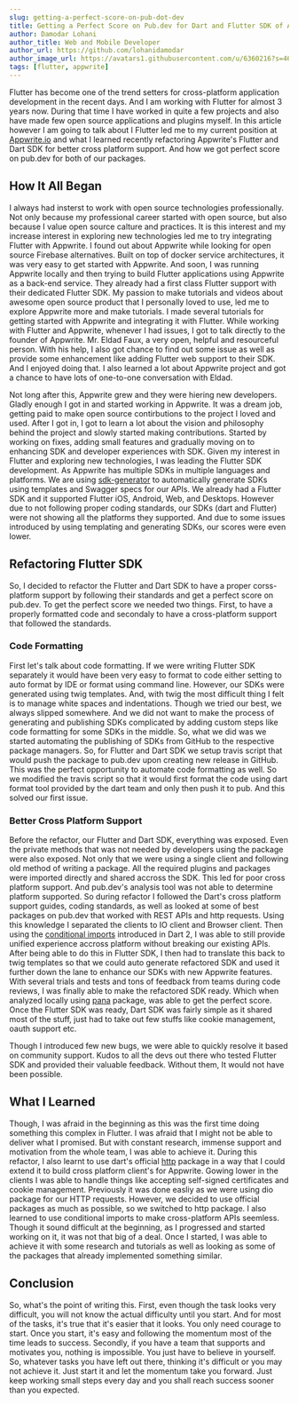 ```yaml
---
slug: getting-a-perfect-score-on-pub-dot-dev
title: Getting a Perfect Score on Pub.dev for Dart and Flutter SDK of Appwrite
author: Damodar Lohani
author_title: Web and Mobile Developer
author_url: https://github.com/lohanidamodar
author_image_url: https://avatars1.githubusercontent.com/u/6360216?s=460&u=ccf757cc3aece5b674460c4909b4a77e1d5b6a19&v=4
tags: [flutter, appwrite]
---
```


Flutter has become one of the trend setters for cross-platform application development in the recent days. And I am working with Flutter for almost 3 years now. During that time I have worked in quite a few projects and also have made few open source applications and plugins myself. In this article however I am going to talk about I Flutter led me to my current position at [Appwrite.io](https://appwrite.io) and what I learned recently refactoring Appwrite's Flutter and Dart SDK for better cross platform support. And how we got perfect score on pub.dev for both of our packages.

<!--truncate-->

## How It All Began

I always had insterst to work with open source technologies professionally. Not only because my professional career started with open source, but also because I value open source calture and practices. It is this interest and my increase interest in exploring new technologies led me to try integrating Flutter with Appwrite. I found out about Appwrite while looking for open source Firebase alternatives. Built on top of docker service architectures, it was very easy to get started with Appwrite. And soon, I was running Appwrite locally and then trying to build Flutter applications using Appwrite as a back-end service. They already had a first class Flutter support with their dedicated Flutter SDK. My passion to make tutorials and videos about awesome open source product that I personally loved to use, led me to explore Appwrite more and make tutorials. I made several tutorials for getting started with Appwrite and integrating it with Flutter. While working with Flutter and Appwrite, whenever I had issues, I got to talk directly to the founder of Appwrite. Mr. Eldad Faux, a very open, helpful and resourceful person. With his help, I also got chance to find out some issue as well as provide some enhancement like adding Flutter web support to their SDK. And I enjoyed doing that. I also learned a lot about Appwrite project and got a chance to have lots of one-to-one conversation with Eldad.

Not long after this, Appwrite grew and they were hiering new developers. Gladly enough I got in and started working in Appwrite. It was a dream job, getting paid to make open source contirbutions to the project I loved and used. After I got in, I got to learn a lot about the vision and philosophy behind the project and slowly started making contributions. Started by working on fixes, adding small features and gradually moving on to enhancing SDK and developer experiences with SDK. Given my interest in Flutter and exploring new technologies, I was leading the Flutter SDK development. As Appwrite has multiple SDKs in multiple languages and platforms. We are using [sdk-generator](https://github.com/appwirte/sdk-generator) to automatically generate SDKs using templates and Swagger specs for our APIs. We already had a Flutter SDK and it supported Flutter iOS, Android, Web, and Desktops. However due to not following proper coding standards, our SDKs (dart and Flutter) were not showing all the platforms they supported. And due to some issues introduced by using templating and generating SDKs, our scores were even lower.

## Refactoring Flutter SDK

So, I decided to refactor the Flutter and Dart SDK to have a proper corss-platform support by following their standards and get a perfect score on pub.dev. To get the perfect score we needed two things. First, to have a properly formatted code and secondaly to have a cross-platform support that followed the standards.

### Code Formatting

First let's talk about code formatting. If we were writing Flutter SDK separately it would have been very easy to format to code either setting to auto format by IDE or format using command line. However, our SDKs were generated using twig templates. And, with twig the most difficult thing I felt is to manage white spaces and indentations. Though we tried our best, we always slipped somewhere. And we did not want to make the process of generating and publishing SDKs complicated by adding custom steps like code formatting for some SDKs in the middle. So, what we did was we started automating the publishing of SDKs from GitHub to the respective package managers. So, for Flutter and Dart SDK we setup travis script that would push the package to pub.dev upon creating new release in GitHub. This was the perfect opportunity to automate code formatting as well. So we modified the travis script so that it would first format the code using dart format tool provided by the dart team and only then push it to pub. And this solved our first issue.

### Better Cross Platform Support

Before the refactor, our Flutter and Dart SDK, everything was exposed. Even the private methods that was not needed by developers using the package were also exposed. Not only that we were using a single client and following old method of writing a package. All the required plugins and packages were imported directly and shared accross the SDK. This led for poor cross platform support. And pub.dev's analysis tool was not able to determine platform supported. So during refactor I followed the Dart's cross platform support guides, coding standards, as well as looked at some of best packages on pub.dev that worked with REST APIs and http requests. Using this knowledge I separated the clients to IO client and Browser client. Then using the [conditional imports](https://dart.dev/guides/libraries/create-library-packages#conditionally-importing-and-exporting-library-files) introduced in Dart 2, I was able to still provide unified experience accross platform without breaking our existing APIs. After being able to do this in Flutter SDK, I then had to translate this back to twig templates so that we could auto generate refactored SDK and used it further down the lane to enhance our SDKs with new Appwrite features. With several trials and tests and tons of feedback from teams during code reviews, I was finally able to make the refactored SDK ready. Which when analyzed locally using [pana](https://pub.dev/packages/pana) package, was able to get the perfect score. Once the Flutter SDK was ready, Dart SDK was fairly simple as it shared most of the stuff, just had to take out few stuffs like cookie management, oauth support etc.

Though I introduced few new bugs, we were able to quickly resolve it based on community support. Kudos to all the devs out there who tested Flutter SDK and provided their valuable feedback. Without them, It would not have been possible.

## What I Learned

Though, I was afraid in the beginning as this was the first time doing something this complex in Flutter. I was afraid that I might not be able to deliver what I promised. But with constant research, immense support and motivation from the whole team, I was able to achieve it. During this refactor, I also learnt to use dart's official [http](https://pub.dev/packages/http) package in a way that I could extend it to build cross platform client's for Appwrite. Gowing lower in the clients I was able to handle things like accepting self-signed certificates and cookie management. Previously it was done easliy as we were using dio package for our HTTP requests. However, we decided to use official packages as much as possible, so we switched to http package. I also learned to use conditional imports to make cross-platform APIs seemless. Though it sound difficult at the beginning, as I progressed and started working on it, it was not that big of a deal. Once I started, I was able to achieve it with some research and tutorials as well as looking as some of the packages that already implemented something similar.

## Conclusion

So, what's the point of writing this. First, even though the task looks very difficult, you will not know the actual difficulty until you start. And for most of the tasks, it's true that it's easier that it looks. You only need courage to start. Once you start, it's easy and following the momentum most of the time leads to success. Secondly, if you have a team that supports and motivates you, nothing is impossible. You just have to believe in yourself. So, whatever tasks you have left out there, thinking it's difficult or you may not achieve it. Just start it and let the momentum take you forward. Just keep working small steps every day and you shall reach success sooner than you expected.
